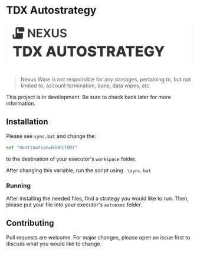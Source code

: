 # TDX Autostrategy

![badge](https://github.com/nexus-ware/.github/blob/a026858781f4b73deac1aa5480091767439323b5/assets/tdx_autostrategy.png)

> Nexus Ware is not responsible for any damages, pertaining to, but not limited to, account termination, bans, data wipes, etc.

This project is in development. Be sure to check back later for more information.

## Installation

Please see `sync.bat` and change the:

```sh
set "destination=DIRECTORY"
```

to the destination of your executor's `workspace` folder.

After changing this variable, run the script using `.\sync.bat`

### Running

After installing the needed files, find a strategy you would like to run.
Then, please put your file into your executor's `autoexec` folder.

## Contributing

Pull requests are welcome. For major changes, please open an issue first to discuss what you would like to change.
